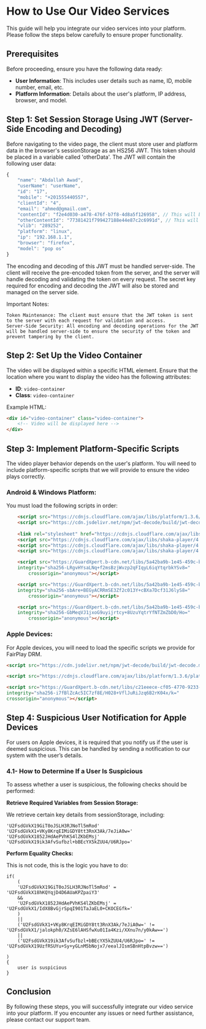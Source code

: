 # How to Use Our Video Services

This guide will help you integrate our video services into your platform. Please follow the steps below carefully to ensure proper functionality.

## Prerequisites

Before proceeding, ensure you have the following data ready:
- **User Information**: This includes user details such as name, ID, mobile number, email, etc.
- **Platform Information**: Details about the user's platform, IP address, browser, and model.

## Step 1: Set Session Storage Using JWT (Server-Side Encoding and Decoding)

Before navigating to the video page, the client must store user and platform data in the browser's sessionStorage as an HS256 JWT. This token should be placed in a variable called 'otherData'. The JWT will contain the following user data:

```javascript
{
    "name": "Abdallah Awad",
    "userName": "userName",
    "id": "17",
    "mobile": "+201555440557",
    "clientId": "4",
    "email": "ahmed@gmail.com",
    "contentId": "f2e4d030-a478-476f-b7f8-4d8a5f126958", // This will be the content ID for Apple
    "otherContentId": "77381421f799427188e44e87c2c6991d", // This will be the content ID for other platforms
    "vlib": "289252",
    "platform": "linux",
    "ip": "192.168.1.1",
    "browser": "firefox",
    "model": "pop os"
}
```

The encoding and decoding of this JWT must be handled server-side. The client will receive the pre-encoded token from the server, and the server will handle decoding and validating the token on every request. The secret key required for encoding and decoding the JWT will also be stored and managed on the server side.

Important Notes:

    Token Maintenance: The client must ensure that the JWT token is sent to the server with each request for validation and access.
    Server-Side Security: All encoding and decoding operations for the JWT will be handled server-side to ensure the security of the token and prevent tampering by the client.

## Step 2: Set Up the Video Container

The video will be displayed within a specific HTML element. Ensure that the location where you want to display the video has the following attributes:
- **ID**: `video-container`
- **Class**: `video-container`

Example HTML:

```html
<div id="video-container" class="video-container">
    <!-- Video will be displayed here -->
</div>
```

## Step 3: Implement Platform-Specific Scripts

The video player behavior depends on the user's platform. You will need to include platform-specific scripts that we will provide to ensure the video plays correctly.

### Android & Windows Platform:

You must load the following scripts in order:

```html
    <script src="https://cdnjs.cloudflare.com/ajax/libs/platform/1.3.6/platform.min.js"></script>
    <script src="https://cdn.jsdelivr.net/npm/jwt-decode/build/jwt-decode.min.js"></script>
            
    <link rel="stylesheet" href="https://cdnjs.cloudflare.com/ajax/libs/shaka-player/4.10.9/controls.min.css" integrity="sha512-nAqZrxye1O18iXFtwikO1NfjqYHl9A/mmInP5L3Fw5wbjZlyEjmh5HayNVHjhC+vMlun/shMRGtR/EGtuq+LcA==" crossorigin="anonymous" referrerpolicy="no-referrer" />
    <script src="https://cdnjs.cloudflare.com/ajax/libs/shaka-player/4.10.9/shaka-player.compiled.js" integrity="sha512-16krjbsmAuIW+PFjk5jwlvwBe50Fv9o80R0rWQMUKvI8uN8bw3YFhmW5bcxogh79ql2pYurAJvoiUEeW4sH+xA==" crossorigin="anonymous" referrerpolicy="no-referrer"></script>
    <script src="https://cdnjs.cloudflare.com/ajax/libs/shaka-player/4.10.9/shaka-player.compiled.min.js" integrity="sha512-dmZoZUUEksD0wBjnZY14+ZhNADGr4yrkrVm7SbWIJQKZbmNADxMaGLW71/JdAZf8r5I9l58t29v1L4abF6k3uA==" crossorigin="anonymous" referrerpolicy="no-referrer"></script>
    <script src="https://cdnjs.cloudflare.com/ajax/libs/shaka-player/4.10.9/shaka-player.ui.min.js" integrity="sha512-k2UXeOpu53Wnx7wkOTQEHddBtfs49jawEg0Y8co2ZxBLML5h42IcpDPi7alF/rA4BguYAoSBNkZxCrlno7lWAw==" crossorigin="anonymous" referrerpolicy="no-referrer"></script>

    <script src="https://GuardXpert.b-cdn.net/libs/5a42ba9b-1e45-459c-be7d-41bfbcbed8cc/U2FsdGVkX19OU2dzQz4PR1Ao5AOt3sHe.js"
    integrity="sha256-LRgvHYsaLNq+f2msBzjWvzp2qFIqyL6iqYtqrbkYSv8="
        crossorigin="anonymous"></script>

    <script src="https://GuardXpert.b-cdn.net/libs/5a42ba9b-1e45-459c-be7d-41bfbcbed8cc/U2FsdGVkX184795Iwdtro7urjxIV96iJgRlfVdUqAQM=.js"
    integrity="sha256-sbAre+BEGyACRRmSE3Zf2c013Y+cBXa7Dcf31J6lyS8="
        crossorigin="anonymous"></script>

    <script src="https://GuardXpert.b-cdn.net/libs/5a42ba9b-1e45-459c-be7d-41bfbcbed8cc/U2FsdGVkX18fxKLyDWLX+F9X2DMZVjr4CI4lfmsJ15A=.js"
    integrity="sha256-GbMeqVJ1jxoG9uyijrtcy+8UzuYqtrYfNTZmZbD0/Ho="
        crossorigin="anonymous"></script>


```

###  Apple Devices:

For Apple devices, you will need to load the specific scripts we provide for FairPlay DRM.

```html
<script src="https://cdn.jsdelivr.net/npm/jwt-decode/build/jwt-decode.min.js"></script>

<script src="https://cdnjs.cloudflare.com/ajax/libs/platform/1.3.6/platform.min.js"></script>

<script src="https://GuardXpert.b-cdn.net/libs/c21eeece-cf05-4770-9233-f7acc104ed12/U2FsdGVkX18YxPbom0yd2JmQBzPJktadcuGpDDvwkmw%253D.js"
integrity="sha256-i7fBlZcAc5IC7zf8E/H028+VflJuRiJzq6B2rK04x/k="
crossorigin="anonymous"></script>

```

## Step 4: Suspicious User Notification for Apple Devices

For users on Apple devices, it is required that you notify us if the user is deemed suspicious. This can be handled by sending a notification to our system with the user’s details.

### 4.1- How to Determine If a User Is Suspicious

To assess whether a user is suspicious, the following checks should be performed:

**Retrieve Required Variables from Session Storage:**

We retrieve certain key details from sessionStorage, including:
```
'U2FsdGVkX19GiT0oJSLH3RJNoTl5mRod'
'U2FsdGVkX1+VKy8KrqEIMiGDY8tt3RnX3Ak/7eJiA0w=' 
'U2FsdGVkX1852JHdAePVhKS4lZKbEMsj' 
'U2FsdGVkX19ik3AfvSufbzl+bBEcYX5kZUU4/U6RJpo='
```

**Perform Equality Checks:**

This is not code, this is the logic you have to do:

```
if(
    (
    'U2FsdGVkX19GiT0oJSLH3RJNoTl5mRod' = 'U2FsdGVkX18hKQYqjD4D6AUaKPZpaiY3' 
    && 
    'U2FsdGVkX1852JHdAePVhKS4lZKbEMsj' = 'U2FsdGVkX1/IdX8BvGjrSpqI901TaJaEL0+CKOCEGfk='
    )
    ||
    ('U2FsdGVkX1+VKy8KrqEIMiGDY8tt3RnX3Ak/7eJiA0w=' != 'U2FsdGVkX1/jalokph0/XZsE6lAHSfwXu01Ia4Kzi/XXnu7n/y0kAw==')
    ||
    ('U2FsdGVkX19ik3AfvSufbzl+bBEcYX5kZUU4/U6RJpo=' != 'U2FsdGVkX19UzfRSUYu+Sy+yGLnM5bNojx7/eealJIsmSBnHtpBvzw==')
    
)
{
    user is suspicious
}

```

## Conclusion

By following these steps, you will successfully integrate our video service into your platform. If you encounter any issues or need further assistance, please contact our support team.
